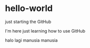 # hello-world
just starting the GitHub

I'm here just learning how to use GitHub

halo lagi manusia manusia
